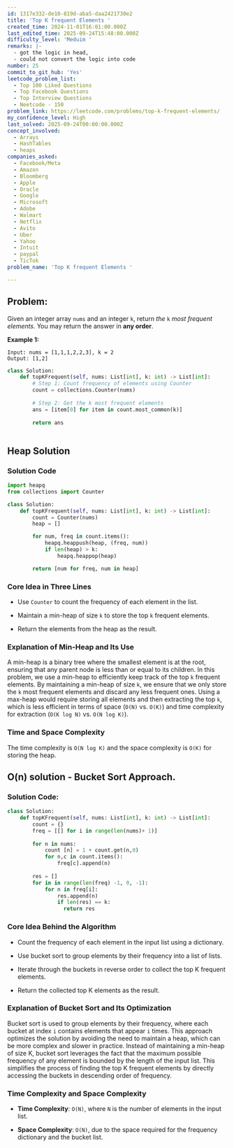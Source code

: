 ```yaml
---
id: 1317e332-de10-819d-aba5-daa2421730e2
title: 'Top K frequent Elements '
created_time: 2024-11-01T16:01:00.000Z
last_edited_time: 2025-09-24T15:48:00.000Z
difficulty_level: 'Meduim '
remarks: |-
  - got the logic in head, 
  - could not convert the logic into code
number: 25
commit_to_git_hub: 'Yes'
leetcode_problem_list:
  - Top 100 Liked Questions
  - Top Facebook Questions
  - Top Interview Questions
  - Neetcode - 150
problem_link: https://leetcode.com/problems/top-k-frequent-elements/
my_confidence_level: High
last_solved: 2025-09-24T00:00:00.000Z
concept_involved:
  - Arrays
  - HashTables
  - heaps
companies_asked:
  - Facebook/Meta
  - Amazon
  - Bloomberg
  - Apple
  - Oracle
  - Google
  - Microsoft
  - Adobe
  - Walmart
  - Netflix
  - Avito
  - Uber
  - Yahoo
  - Intuit
  - paypal
  - TicTok
problem_name: 'Top K frequent Elements '

---
```


## Problem:

Given an integer array `nums` and an integer `k`, return *the* `k` *most frequent elements*. You may return the answer in **any order**.

**Example 1:**

```plain text
Input: nums = [1,1,1,2,2,3], k = 2
Output: [1,2]
```

```python
class Solution:
    def topKFrequent(self, nums: List[int], k: int) -> List[int]:
        # Step 1: Count frequency of elements using Counter
        count = collections.Counter(nums)
        
        # Step 2: Get the k most frequent elements
        ans = [item[0] for item in count.most_common(k)]
        
        return ans
        
```

## Heap Solution

### Solution Code

```python
import heapq
from collections import Counter

class Solution:
    def topKFrequent(self, nums: List[int], k: int) -> List[int]:
        count = Counter(nums)
        heap = []

        for num, freq in count.items():
            heapq.heappush(heap, (freq, num))
            if len(heap) > k:
                heapq.heappop(heap)

        return [num for freq, num in heap]

```

### Core Idea in Three Lines

*   Use `Counter` to count the frequency of each element in the list.

*   Maintain a min-heap of size `k` to store the top `k` frequent elements.

*   Return the elements from the heap as the result.

### Explanation of Min-Heap and Its Use

A min-heap is a binary tree where the smallest element is at the root, ensuring that any parent node is less than or equal to its children. In this problem, we use a min-heap to efficiently keep track of the top `k` frequent elements. By maintaining a min-heap of size `k`, we ensure that we only store the `k` most frequent elements and discard any less frequent ones. Using a max-heap would require storing all elements and then extracting the top `k`, which is less efficient in terms of space (`O(N)` vs. `O(K)`) and time complexity for extraction (`O(K log N)` vs. `O(N log K)`).

### Time and Space Complexity

The time complexity is `O(N log K)` and the space complexity is `O(K)` for storing the heap.

## O(n) solution - Bucket Sort Approach.

### Solution Code:

```python
class Solution: 
	def topKFrequent(self, nums: List[int], k: int) -> List[int]: 
		count = {}
		freq = [[] for i in range(len(nums)+ 1)]
		
		for n in nums: 
			count [n] = 1 + count.get(n,0)
			for n,c in count.items():
				freq[c].append(n)
				
		res = []
		for in in range(len(freq) -1, 0, -1):
			for n in freq[i]: 
				res.append(n)
				if len(res) == k: 
				  return res
```

### Core Idea Behind the Algorithm

*   Count the frequency of each element in the input list using a dictionary.

*   Use bucket sort to group elements by their frequency into a list of lists.

*   Iterate through the buckets in reverse order to collect the top K frequent elements.

*   Return the collected top K elements as the result.

### Explanation of Bucket Sort and Its Optimization

Bucket sort is used to group elements by their frequency, where each bucket at index `i` contains elements that appear `i` times. This approach optimizes the solution by avoiding the need to maintain a heap, which can be more complex and slower in practice. Instead of maintaining a min-heap of size K, bucket sort leverages the fact that the maximum possible frequency of any element is bounded by the length of the input list. This simplifies the process of finding the top K frequent elements by directly accessing the buckets in descending order of frequency.

### Time Complexity and Space Complexity

*   **Time Complexity**: `O(N)`, where `N` is the number of elements in the input list.

*   **Space Complexity**: `O(N)`, due to the space required for the frequency dictionary and the bucket list.

